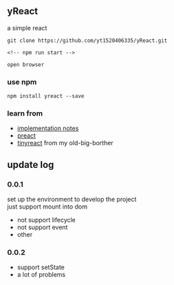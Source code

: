 ## yReact
a simple react

```
git clone https://github.com/yt1520406335/yReact.git

<!-- npm run start -->

open browser
```

### use npm 

```
npm install yreact --save
```

### learn from

- [implementation notes](https://reactjs.org/docs/implementation-notes.html)
- [preact](https://github.com/developit/preact)
- [tinyreact](https://github.com/ykforerlang/tinyreact) from my old-big-borther


## update log

### 0.0.1
set up the environment to develop the project  
just support mount into dom

- not support lifecycle
- not support event
- other

### 0.0.2

- support setState
- a lot of problems
